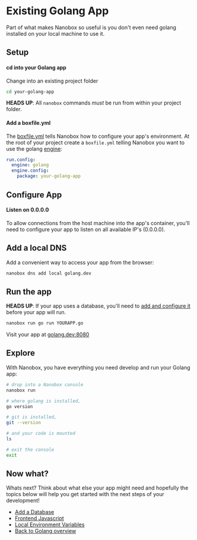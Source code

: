 # Existing Golang App
Part of what makes Nanobox so useful is you don't even need golang installed on your local machine to use it.

## Setup

#### cd into your Golang app
Change into an existing project folder

```bash
cd your-golang-app
```

**HEADS UP**: All `nanobox` commands *must* be run from within your project folder.

#### Add a boxfile.yml
The <a href="https://docs.nanobox.io/boxfile/" target="\_blank">boxfile.yml</a> tells Nanobox how to configure your app's environment. At the root of your project create a `boxfile.yml` telling Nanobox you want to use the golang <a href="https://docs.nanobox.io/engines/" target="\_blank">engine</a>:

```yaml
run.config:
  engine: golang
  engine.config:
    package: your-golang-app
```

## Configure App

#### Listen on 0.0.0.0
To allow connections from the host machine into the app's container, you'll need to configure your app to listen on all available IP's (0.0.0.0).

## Add a local DNS
Add a convenient way to access your app from the browser:

```bash
nanobox dns add local golang.dev
```

## Run the app
**HEADS UP**: If your app uses a database, you'll need to [add and configure it](/golang/generic/add-a-database) before your app will run.

```bash
nanobox run go run YOURAPP.go
```

Visit your app at <a href="http://golang.dev:8080" target="\_blank">golang.dev:8080</a>

## Explore
With Nanobox, you have everything you need develop and run your Golang app:

```bash
# drop into a Nanobox console
nanobox run

# where golang is installed,
go version

# git is installed,
git --version

# and your code is mounted
ls

# exit the console
exit
```

## Now what?
Whats next? Think about what else your app might need and hopefully the topics below will help you get started with the next steps of your development!

* [Add a Database](/golang/generic/add-a-database)
* [Frontend Javascript](/golang/generic/frontend-javascript)
* [Local Environment Variables](/golang/generic/local-evars)
* [Back to Golang overview](/golang/generic)
